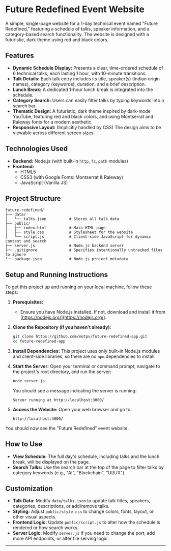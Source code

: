 # Future Redefined Event Website

A simple, single-page website for a 1-day technical event named "Future Redefined," featuring a schedule of talks, speaker information, and a category-based search functionality. The website is designed with a futuristic, dark theme using red and black colors.

## Features

*   **Dynamic Schedule Display:** Presents a clear, time-ordered schedule of 6 technical talks, each lasting 1 hour, with 10-minute transitions.
*   **Talk Details:** Each talk entry includes its title, speaker(s) (Indian origin names), category (keywords), duration, and a brief description.
*   **Lunch Break:** A dedicated 1-hour lunch break is integrated into the schedule.
*   **Category Search:** Users can easily filter talks by typing keywords into a search bar.
*   **Thematic Design:** A futuristic, dark theme inspired by dark-mode YouTube, featuring red and black colors, and using Montserrat and Raleway fonts for a modern aesthetic.
*   **Responsive Layout:** (Implicitly handled by CSS) The design aims to be viewable across different screen sizes.

## Technologies Used

*   **Backend:** Node.js (with built-in `http`, `fs`, `path` modules)
*   **Frontend:**
    *   HTML5
    *   CSS3 (with Google Fonts: Montserrat & Raleway)
    *   JavaScript (Vanilla JS)

## Project Structure

```
future-redefined/
├── data/
│   └── talks.json          # Stores all talk data
├── public/
│   ├── index.html          # Main HTML page
│   ├── style.css           # Stylesheet for the website
│   └── script.js           # Client-side JavaScript for dynamic content and search
├── server.js               # Node.js backend server
├── .gitignore              # Specifies intentionally untracked files to ignore
└── package.json            # Node.js project metadata
```

## Setup and Running Instructions

To get this project up and running on your local machine, follow these steps:

1.  **Prerequisites:**
    *   Ensure you have Node.js installed. If not, download and install it from [https://nodejs.org/](https://nodejs.org/).

2.  **Clone the Repository (if you haven't already):**
    ```bash
    git clone https://github.com/notpv/future-redefined-app.git
    cd future-redefined-app
    ```

3.  **Install Dependencies:**
    This project uses only built-in Node.js modules and client-side libraries, so there are no `npm` dependencies to install.

4.  **Start the Server:**
    Open your terminal or command prompt, navigate to the project's root directory, and run the server:
    ```bash
    node server.js
    ```
    You should see a message indicating the server is running:
    ```
    Server running at http://localhost:3000/
    ```

5.  **Access the Website:**
    Open your web browser and go to:
    ```
    http://localhost:3000/
    ```

You should now see the "Future Redefined" event website.

## How to Use

*   **View Schedule:** The full day's schedule, including talks and the lunch break, will be displayed on the page.
*   **Search Talks:** Use the search bar at the top of the page to filter talks by category keywords (e.g., "AI", "Blockchain", "UI/UX").

## Customization

*   **Talk Data:** Modify `data/talks.json` to update talk titles, speakers, categories, descriptions, or add/remove talks.
*   **Styling:** Adjust `public/style.css` to change colors, fonts, layout, or other visual aspects.
*   **Frontend Logic:** Update `public/script.js` to alter how the schedule is rendered or how search works.
*   **Server Logic:** Modify `server.js` if you need to change the port, add more API endpoints, or alter file serving logic.

---
